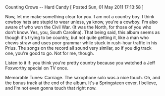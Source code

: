 Counting Crows -- Hard Candy
[ Posted Sun, 01 May 2011 17:13:58 ]

Now, let me make something clear for you. I am not a country boy. I think cowboy hats are stupid to wear unless, ya know, you're a cowboy. I'm also aware of who won the Civil War. (It was the North, for those of you who don't know. Yes, you, South Carolina). That being said, this album seems as though it's trying to be country, but not quite getting it, like a man who chews straw and uses poor grammar while stuck in rush-hour traffic in his Prius. The songs on the record all sound very similar, so if you dig track one, you're good to go. Not for me, though.

Listen to it if: you think you're pretty country because you watched a Jeff Foxworthy special on TV once.

Memorable Tunes: Carriage. The saxophone solo was a nice touch. Oh, and the bonus track at the end of the album. It's a Springsteen cover, I believe, and I'm not even gonna touch that right now.
